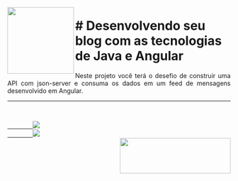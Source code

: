<p><img src="https://user-images.githubusercontent.com/63436406/130829651-3544eccd-3a0f-4084-b3ba-3c3a12e6d082.png" align="left" height="150px" width="150px">
    <h1># Desenvolvendo seu blog com as tecnologias de Java e Angular</h1> 
    <p align="justify">
    Neste projeto você terá o desefio de construir uma API com json-server e consuma os dados em um feed de mensagens desenvolvido em Angular.
    </p>
</p>      

---

<br>
    <code><a href="https:/discord.com">
        <img src="https://img.shields.io/badge/Léo Albergaria%20-%237289DA.svg?&style=for-the-badge&logo=discord&logoColor=white" /></a></code>
    <code><a href="https://www.linkedin.com/in/adm-leo-albergaria/">
        <img src="https://img.shields.io/badge/linkedin%20-%230077B5.svg?&style=for-the-badge&logo=linkedin&logoColor=white" /></a></code>
<br>     

<a href="https://www.digitalinnovation.one/">
    <img src="https://user-images.githubusercontent.com/63436406/127776292-9ec4809a-1137-4dc8-b493-7de0186fd55c.png" align="right" height="80px" width="250px" ></a>
